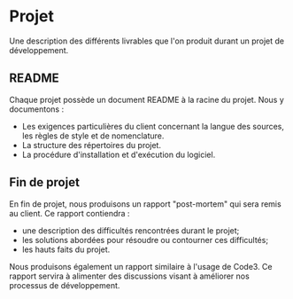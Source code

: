 Projet
======

Une description des différents livrables que l'on produit durant un projet de
développement.

README
------

Chaque projet possède un document README à la racine du projet. Nous y
documentons :
* Les exigences particulières du client concernant la langue des sources, les
  règles de style et de nomenclature.
* La structure des répertoires du projet.
* La procédure d'installation et d'exécution du logiciel.

Fin de projet
-------------

En fin de projet, nous produisons un rapport "post-mortem" qui sera remis au
client. Ce rapport contiendra :
* une description des difficultés rencontrées durant le projet;
* les solutions abordées pour résoudre ou contourner ces difficultés;
* les hauts faits du projet.

Nous produisons également un rapport similaire à l'usage de Code3. Ce rapport
servira à alimenter des discussions visant à améliorer nos processus de
développement.
